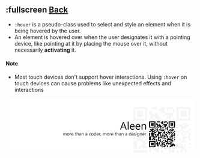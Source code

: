 ## :fullscreen [**Back**](./../pseudoClass.md)

- `:hover` is a pseudo-class used to select and style an element when it is being hovered by the user.
- An element is hovered over when the user designates it with a pointing device, like pointing at it by placing the mouse over it, without necessarily **activating** it.

#### Note

- Most touch devices don't support hover interactions. Using `:hover` on touch devices can cause problems like unexpected effects and interactions

<a href="http://aleen42.github.io/" target="_blank" ><img src="./../../../pic/tail.gif"></a>